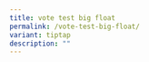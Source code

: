```yaml
---
title: vote test big float
permalink: /vote-test-big-float/
variant: tiptap
description: ""
---
```

